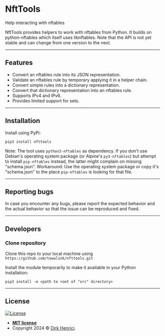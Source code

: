 # NftTools

Help interacting with nftables

NftTools provides helpers to work with nftables from Python. It builds on python-nftables which itself uses libnftables. Note that the API is not yet stable and can change from one version to the next.

---

## Features

- Convert an nftables rule into its JSON representation.
- Validate an nftables rule by temporary applying it in a helper chain.
- Convert simple rules into a dictionary representation.
- Convert that dictionary representation into an nftables rule.
- Supports IPv4 and IPv6.
- Provides limited support for sets.

---

## Installation

Install using PyPi:

```shell
pip3 install nfttools
```

Note: The tool uses `python3-nftables` as dependency. If you don't use Debian's operating system package (or Alpine's `py3-nftables`) but attempt to install `pip-nftables` instead, the latter might complain on missing "schema.json". Workaround: Use the operating system package or copy it's "schema.json" to the place `pip-nftables` is looking for that file.

---

## Reporting bugs

In case you encounter any bugs, please report the expected behavior and the actual behavior so that the issue can be reproduced and fixed.

---
## Developers

### Clone repository

Clone this repo to your local machine using `https://github.com/towalink/nfttools.git`

Install the module temporarily to make it available in your Python installation:
```shell
pip3 install -e <path to root of "src" directory>
```

---

## License

[![License](http://img.shields.io/:license-mit-blue.svg?style=flat-square)](https://opensource.org/licenses/MIT)

- **[MIT license](https://opensource.org/licenses/MIT)**
- Copyright 2024 © <a href="https://github.com/towalink/nfttools" target="_blank">Dirk Henrici</a>.
